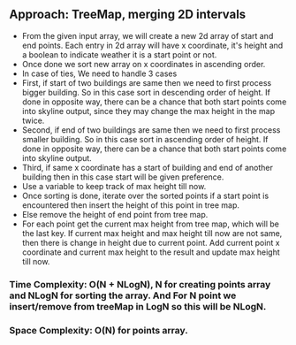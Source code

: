 ## Approach: TreeMap, merging 2D intervals
* From the given input array, we will create a new 2d array of start and end points. Each entry in 2d array will have x coordinate, it's height and a boolean to indicate weather it is a start point or not.
* Once done we sort new array on x coordinates in ascending order.
* In case of ties, We need to handle 3 cases
* First, if start of two buildings are same then we need to first process bigger building. So in this case sort in descending order of height. If done in opposite way, there can be a chance that both start points come into skyline output, since they may change the max height in the map twice.
* Second, if end of two buildings are same then we need to first process smaller building. So in this case sort in ascending order of height. If done in opposite way, there can be a chance that both start points come into skyline output.
* Third, if same x coordinate has a start of building and end of another building then in this case start will be given preference.
* Use a variable to keep track of max height till now.
* Once sorting is done, iterate over the sorted points if a start point is encountered then insert the height of this point in tree map.
* Else remove the height of end point from tree map.
* For each point get the current max height from tree map, which will be the last key. If current max height and max height till now are not same, then there is change in height due to current point. Add current point x coordinate and current max height to the result and update max height till now.
​
### Time Complexity: O(N + NLogN), N for creating points array and NLogN for sorting the array. And For N point we insert/remove from treeMap in LogN so this will be NLogN.
### Space Complexity: O(N) for points array.